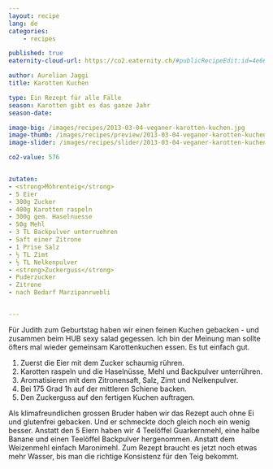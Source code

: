 ```yaml
---
layout: recipe
lang: de
categories:
    - recipes

published: true
eaternity-cloud-url: https://co2.eaternity.ch/#publicRecipeEdit:id=4e6675be-1c10-478e-9fe1-c7de2aafc8c5&scope=PUBLIC&customer=Eaternity

author: Aurelian Jaggi
title: Karotten Kuchen

type: Ein Rezept für alle Fälle
season: Karotten gibt es das ganze Jahr
season-date: 

image-big: /images/recipes/2013-03-04-veganer-karotten-kuchen.jpg
image-thumb: /images/recipes/preview/2013-03-04-veganer-karotten-kuchen.jpg
image-slider: /images/recipes/slider/2013-03-04-veganer-karotten-kuchen.jpg

co2-value: 576


zutaten:
- <strong>Möhrenteig</strong>
- 5 Eier
- 300g Zucker
- 400g Karotten raspeln
- 300g gem. Haselnuesse
- 50g Mehl
- 3 TL Backpulver unterruehren
- Saft einer Zitrone
- 1 Prise Salz
- ½ TL Zimt
- ½ TL Nelkenpulver
- <strong>Zuckerguss</strong>
- Puderzucker
- Zitrone 
- nach Bedarf Marzipanruebli


---
```

Für Judith zum Geburtstag haben wir einen feinen Kuchen gebacken - und zusammen beim HUB sexy salad gegessen. Ich bin der Meinung man sollte öfters mal wieder gemeinsam Karottenkuchen essen. Es tut einfach gut.


1. Zuerst die Eier mit dem Zucker schaumig rühren.
2. Karotten raspeln und  die Haselnüsse, Mehl und Backpulver unterrühren. 
3. Aromatisieren mit dem Zitronensaft, Salz, Zimt und Nelkenpulver.
4. Bei 175 Grad 1h auf der mittleren Schiene backen.
5. Den Zuckerguss auf den fertigen Kuchen auftragen.

Als klimafreundlichen grossen Bruder haben wir das Rezept auch ohne Ei und glutenfrei gebacken. Und er schmeckte doch gleich noch ein wenig besser. Anstatt den 5 Eiern haben wir 4 Teelöffel Guarkernmehl, eine halbe Banane und einen Teelöffel Backpulver hergenommen. Anstatt dem Weizenmehl einfach Maronimehl. Zum Rezept braucht es jetzt noch etwas mehr Wasser, bis man die richtige Konsistenz für den Teig bekommt.
